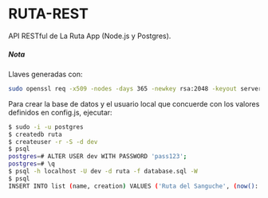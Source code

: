 RUTA-REST
=========

API RESTful de La Ruta App (Node.js y Postgres).

##### Nota

Llaves generadas con:
```sh
sudo openssl req -x509 -nodes -days 365 -newkey rsa:2048 -keyout server.key -out server.crt
```

Para crear la base de datos y el usuario local que concuerde con los valores definidos en config.js, ejecutar:
```sh
$ sudo -i -u postgres
$ createdb ruta
$ createuser -r -S -d dev
$ psql
postgres=# ALTER USER dev WITH PASSWORD 'pass123';
postgres=# \q
$ psql -h localhost -U dev -d ruta -f database.sql -W
$ psql
INSERT INTO list (name, creation) VALUES ('Ruta del Sanguche', (now()::timestamp));
```
